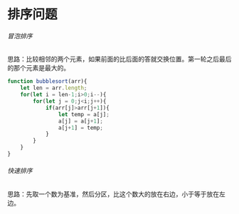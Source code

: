# 排序问题

###### 冒泡排序

思路：比较相邻的两个元素，如果前面的比后面的答就交换位置。第一轮之后最后的那个元素是最大的。

```js
function bubblesort(arr){
    let len = arr.length;
    for(let i = len-1;i>0;i--){
        for(let j = 0;j<i;j++){
            if(arr[j]>arr[j+1]){
                let temp = a[j];
                a[j] = a[j+1];
                a[j+1] = temp;
            }
        }
    }
}
```

###### 快速排序

思路：先取一个数为基准，然后分区，比这个数大的放在右边，小于等于放在左边。